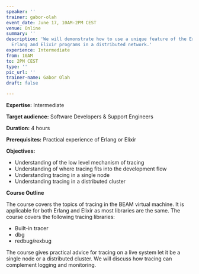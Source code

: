 ```yaml
---
speaker: ''
trainer: gabor-olah
event_date: June 17, 10AM-2PM CEST
venue: Online
summary: ''
description: 'We will demonstrate how to use a unique feature of the Erlang VM: Tracing
  Erlang and Elixir programs in a distributed network.'
experience: Intermediate
from: 10AM
to: 2PM CEST
type: ''
pic_url: ''
trainer-name: Gabor Olah
draft: false

---
```

**Expertise:** Intermediate

**Target audience:** Software Developers & Support Engineers

**Duration:** 4 hours

**Prerequisites:** Practical experience of Erlang or Elixir

**Objectives:**

* Understanding of the low level mechanism of tracing
* Understanding of where tracing fits into the development flow
* Understanding tracing in a single node
* Understanding tracing in a distributed cluster

**Course Outline**

The course covers the topics of tracing in the BEAM virtual machine. It is applicable for both Erlang and Elixir as most libraries are the same. The course covers the following tracing libraries:

* Built-in tracer
* dbg
* redbug/rexbug

The course gives practical advice for tracing on a live system let it be a single node or a distributed cluster. We will discuss how tracing can complement logging and monitoring.